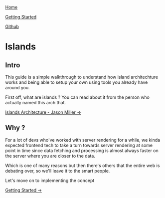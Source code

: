 <nav>

[Home](/)

[Getting Started](/getting-started)

[Github](https://github.com/barelyhuman/preact-islands-diy)

</nav>

# Islands

## Intro

This guide is a simple walkthrough to understand how island architechture works
and being able to setup your own using tools you already have around you.

First off, what are islands ? You can read about it from the person who actually
named this arch that.

[Islands Architecture - Jason Miller &rarr;](https://jasonformat.com/islands-architecture/)

## Why ?

For a lot of devs who've worked with server rendering for a while, we kinda
expected frontend tech to take a turn towards server rendering at some point in
time since data fetching and processing is almost always faster on the server
where you are closer to the data.

Which is one of many reasons but then there's others that the entire web is
debating over, so we'll leave it to the smart people.

Let's move on to implementing the concept

[Getting Started &rarr;](getting-started)
